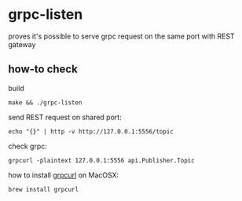 # grpc-listen

proves it's possible to serve grpc request on the same port with REST gateway

## how-to check

build

    make && ./grpc-listen

send REST request on shared port:

    echo "{}" | http -v http://127.0.0.1:5556/topic

check grpc:

    grpcurl -plaintext 127.0.0.1:5556 api.Publisher.Topic


how to install [grpcurl](https://github.com/fullstorydev/grpcurl) on MacOSX:

    brew install grpcurl
